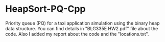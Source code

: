 # HeapSort-PQ-Cpp
Priority queue (PQ) for a taxi application simulation using the binary heap data structure. You can find details in "BLG335E HW2.pdf" file about the code. Also I added my report about the code and the "locations.txt".

